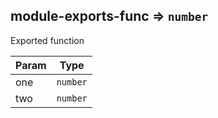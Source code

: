 <a name="module_module-exports-func"></a>
## module-exports-func ⇒ <code>number</code>
Exported function


| Param | Type |
| --- | --- |
| one | <code>number</code> | 
| two | <code>number</code> | 

